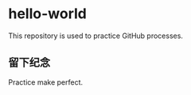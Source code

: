 # hello-world
This repository is used to practice GitHub processes.

## 留下纪念
Practice make perfect.
